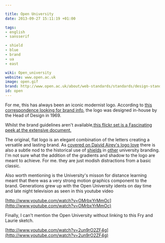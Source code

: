 ```yaml
---

title: Open University
date: 2013-09-27 15:11:19 +01:00

tags:
- english
- sansserif

- shield
- blue
- brand
- ua
- east

wiki: Open_university
website: www.open.ac.uk
image: open.gif
brand: http://www.open.ac.uk/about/web-standards/standards/design-standards/brand-guidelines
id: open
---
```


For me, this has always been an iconic modernist logo. According to <a href="https://www.whatdotheyknow.com/request/branding_28">this correspondence looking for brand info</a>, the logo was designed in-house by the Head of Design in 1969.

Whilst the brand guidelines aren't available,<a href="http://www.flickr.com/photos/dingridsystem/sets/72157631016077100/">this flickr set is a Fascinating peek at the extensive document.</a>

The original, flat logo is an elegant combination of the letters creating a versatile and lasting brand. As <a href="http://www.davidairey.com/what-makes-a-good-logo/">covered on Daivid Airey's logo love</a> there is also a subtle nod to the historical use of <a href="shef.html" title="University of Sheffield">shields</a> in <a href="cam.html" title="University of Cambridge">other</a> university branding. I'm not sure what the addition of the gradients and shadow to the logo are meant to achieve. For me. they are just modish distractions from a basic classic.

Also worth mentioning is the University's misson for distance learning meant that there was a very strong motion graphics component to the brand. Generations grew up with the Open University idents on day time and late night television as seen in this youtube video

[http://www.youtube.com/watch?v=OMrbxYrMmOc](http://www.youtube.com/watch?v=OMrbxYrMmOc)

Finally, I can't mention the Open University without linking to this Fry and Laurie sketch.

[http://www.youtube.com/watch?v=2un9rO2ZF4g](http://www.youtube.com/watch?v=2un9rO2ZF4g)
